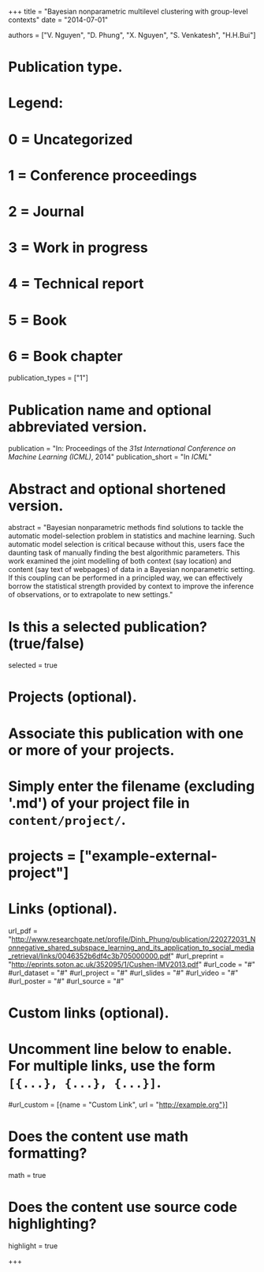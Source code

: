 +++
title = "Bayesian nonparametric multilevel clustering with group-level contexts"
date = "2014-07-01"

authors = ["V. Nguyen", "D. Phung", "X. Nguyen", "S. Venkatesh", "H.H.Bui"]

# Publication type.
# Legend:
# 0 = Uncategorized
# 1 = Conference proceedings
# 2 = Journal
# 3 = Work in progress
# 4 = Technical report
# 5 = Book
# 6 = Book chapter
publication_types = ["1"]

# Publication name and optional abbreviated version.
publication = "In: Proceedings of the *31st International Conference on Machine Learning (ICML)*, 2014"
publication_short = "In *ICML*"

# Abstract and optional shortened version.
abstract = "Bayesian nonparametric methods find solutions to tackle the automatic model-selection problem in statistics and machine learning. Such automatic model selection is critical because without this, users face the daunting task of manually finding the best algorithmic parameters. This work examined the joint modelling of both context (say location) and content (say text of webpages) of data in a Bayesian nonparametric setting. If this coupling can be performed in a principled way, we can effectively borrow the statistical strength provided by context to improve the inference of observations, or to extrapolate to new settings."

# Is this a selected publication? (true/false)
selected = true

# Projects (optional).
#   Associate this publication with one or more of your projects.
#   Simply enter the filename (excluding '.md') of your project file in `content/project/`.
# projects = ["example-external-project"]

# Links (optional).
url_pdf = "http://www.researchgate.net/profile/Dinh_Phung/publication/220272031_Nonnegative_shared_subspace_learning_and_its_application_to_social_media_retrieval/links/0046352b6df4c3b705000000.pdf"
#url_preprint = "http://eprints.soton.ac.uk/352095/1/Cushen-IMV2013.pdf"
#url_code = "#"
#url_dataset = "#"
#url_project = "#"
#url_slides = "#"
#url_video = "#"
#url_poster = "#"
#url_source = "#"

# Custom links (optional).
#   Uncomment line below to enable. For multiple links, use the form `[{...}, {...}, {...}]`.
#url_custom = [{name = "Custom Link", url = "http://example.org"}]

# Does the content use math formatting?
math = true

# Does the content use source code highlighting?
highlight = true


+++

